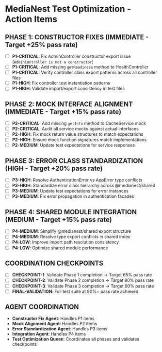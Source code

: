 # MediaNest Test Optimization - Action Items

## PHASE 1: CONSTRUCTOR FIXES (IMMEDIATE - Target +25% pass rate)
- [ ] **P1-CRITICAL**: Fix AdminController constructor export issue (`AdminController is not a constructor`)
- [ ] **P1-CRITICAL**: Add missing `getReadiness` method to HealthController 
- [ ] **P1-CRITICAL**: Verify controller class export patterns across all controller files
- [ ] **P1-HIGH**: Fix controller test instantiation patterns
- [ ] **P1-HIGH**: Validate import/export consistency in test files

## PHASE 2: MOCK INTERFACE ALIGNMENT (IMMEDIATE - Target +15% pass rate)
- [ ] **P2-CRITICAL**: Add missing `getInfo` method to CacheService mock
- [ ] **P2-CRITICAL**: Audit all service mocks against actual interfaces  
- [ ] **P2-HIGH**: Fix mock return value structures to match expectations
- [ ] **P2-HIGH**: Ensure mock function signatures match implementations
- [ ] **P2-MEDIUM**: Update test expectations for service responses

## PHASE 3: ERROR CLASS STANDARDIZATION (HIGH - Target +20% pass rate)
- [ ] **P3-HIGH**: Resolve AuthenticationError vs AppError type conflicts
- [ ] **P3-HIGH**: Standardize error class hierarchy across @medianest/shared
- [ ] **P3-MEDIUM**: Update test expectations for error instances
- [ ] **P3-MEDIUM**: Fix error propagation in authentication facades

## PHASE 4: SHARED MODULE INTEGRATION (MEDIUM - Target +15% pass rate)
- [ ] **P4-MEDIUM**: Simplify @medianest/shared export structure  
- [ ] **P4-MEDIUM**: Resolve type export conflicts in shared index
- [ ] **P4-LOW**: Improve import path resolution consistency
- [ ] **P4-LOW**: Optimize shared module performance

## COORDINATION CHECKPOINTS
- [ ] **CHECKPOINT-1**: Validate Phase 1 completion → Target 65% pass rate
- [ ] **CHECKPOINT-2**: Validate Phase 2 completion → Target 80% pass rate  
- [ ] **CHECKPOINT-3**: Validate Phase 3 completion → Target 90% pass rate
- [ ] **FINAL-VALIDATION**: Full test suite at 90%+ pass rate achieved

## AGENT COORDINATION
- **Constructor Fix Agent**: Handles P1 items
- **Mock Alignment Agent**: Handles P2 items
- **Error Standardization Agent**: Handles P3 items
- **Integration Agent**: Handles P4 items
- **Test Optimization Queen**: Coordinates all phases and validates checkpoints